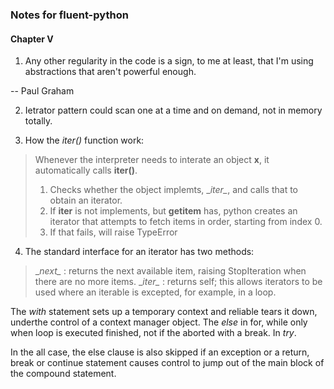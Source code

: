 ### Notes for fluent-python

#### Chapter V

1. Any other regularity in the code is a sign, to me at least, that I'm using abstractions that aren't powerful enough.

-- Paul Graham

2. Ietrator pattern could scan one at a time and on demand, not in memory totally.

3. How the *iter()* function work:
>  Whenever the interpreter needs to interate an object **x**, it automatically calls **iter()**.
>  1. Checks whether the object implemts, \__iter\__, and calls that to obtain an iterator.
>  2. If __iter__ is not implements, but __getitem__ has, python creates an iterator that attempts to fetch items in order, starting from index 0.
>  3. If that fails, will raise TypeError

4. The standard interface for an iterator has two methods:

>\__next\__ : returns the next available item, raising StopIteration when there are no more items.
> \__iter\__ : returns self; this allows iterators to be used where an iterable is excepted, for example, in a loop.

The *with* statement sets up a temporary context and reliable tears it down, underthe control of a context manager object.
The *else* in for, while only when loop is executed finished, not if the aborted with a break. In *try*.

In the all case, the else clause is also skipped if an exception or a return, break or continue statement causes control to jump out of the main block of the compound statement.

